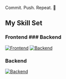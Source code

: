Commit. Push. Repeat. 🔁

## My Skill Set
### **Frontend**                                                                         ### **Backend**
[![Frontend](https://skillicons.dev/icons?i=js,html,css)](https://skillicons.dev)       [![Backend](https://skillicons.dev/icons?i=php,cpp,python)](https://skillicons.dev) 

### **Backend**
[![Backend](https://skillicons.dev/icons?i=php,cpp,python)](https://skillicons.dev)

